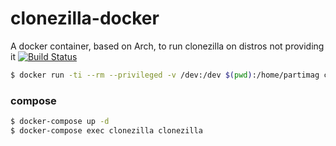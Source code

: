 # clonezilla-docker
A docker container, based on Arch, to run clonezilla on distros not providing it [![Build Status](https://travis-ci.com/daniviga/clonezilla-docker.svg?branch=master)](https://travis-ci.com/daniviga/clonezilla-docker)

```bash
$ docker run -ti --rm --privileged -v /dev:/dev $(pwd):/home/partimag clonezilla
```

### compose

```bash
$ docker-compose up -d
$ docker-compose exec clonezilla clonezilla
```
